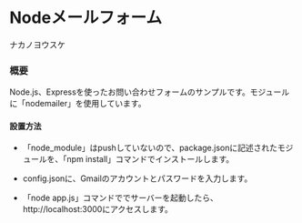 # Nodeメールフォーム

ナカノヨウスケ

### 概要

Node.js、Expressを使ったお問い合わせフォームのサンプルです。モジュールに「nodemailer」を使用しています。

#### 設置方法

*  「node_module」はpushしていないので、package.jsonに記述されたモジュールを、「npm install」コマンドでインストールします。

*  config.jsonに、Gmailのアカウントとパスワードを入力します。

*  「node app.js」コマンドででサーバーを起動したら、http://localhost:3000にアクセスします。
